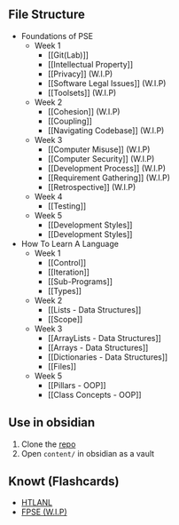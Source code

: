## File Structure
- Foundations of PSE
	- Week 1
		- [[Git(Lab)]]
		- [[Intellectual Property]]
		- [[Privacy]] (W.I.P)
		- [[Software Legal Issues]] (W.I.P)
		- [[Toolsets]] (W.I.P)
	- Week 2
		- [[Cohesion]] (W.I.P)
		- [[Coupling]]
		- [[Navigating Codebase]] (W.I.P)
	- Week 3
		- [[Computer Misuse]] (W.I.P)
		- [[Computer Security]] (W.I.P)
		- [[Development Process]] (W.I.P)
		- [[Requirement Gathering]] (W.I.P)
		- [[Retrospective]] (W.I.P)
	- Week 4
		- [[Testing]]
	- Week 5
		- [[Development Styles]]
		- [[Development Styles]]
- How To Learn A Language
	- Week 1
		- [[Control]]
		- [[Iteration]]
		- [[Sub-Programs]]
		- [[Types]]
	- Week 2
		- [[Lists - Data Structures]]
		- [[Scope]]
	- Week 3
		- [[ArrayLists - Data Structures]]
		- [[Arrays - Data Structures]]
		- [[Dictionaries - Data Structures]]
		- [[Files]]
	- Week 5
		- [[Pillars - OOP]]
		- [[Class Concepts - OOP]]
## Use in obsidian
1. Clone the [repo](https://github.com/ayan-ahmad/year-1-notes)
2. Open `content/` in obsidian as a vault
## Knowt (Flashcards)
- [HTLANL](https://knowt.com/folder/e390c133-d82c-4a8e-afe3-8f4637d2d7a9)
- [FPSE (W.I.P)](https://knowt.com/folder/43b4b6a0-37cc-4ab3-8e1b-87217741363d)
